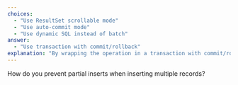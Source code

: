 ```yaml
---
choices:
  - "Use ResultSet scrollable mode"
  - "Use auto-commit mode"
  - "Use dynamic SQL instead of batch"
answer:
  - "Use transaction with commit/rollback"
explanation: "By wrapping the operation in a transaction with commit/rollback."
---
```


How do you prevent partial inserts when inserting multiple records?
